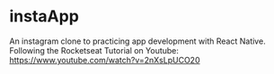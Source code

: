 # instaApp

An instagram clone to practicing app development with React Native. Following the Rocketseat Tutorial on Youtube: https://www.youtube.com/watch?v=2nXsLpUCO20
